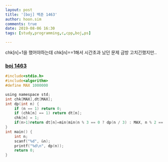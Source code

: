 ```yaml
---
layout: post
title: '[boj] 백준 1463'
author: hoon.sim
comments: true
date: 2019-08-06 16:30
tags: [study,programming,c,cpp,boj,ps]

---
```


chk[n]=1을 했어야하는데 chk[n]==1해서 시간초과 났던 문제 금방 고치긴했지만..

### [boj 1463](https://www.acmicpc.net/problem/1463)

```c
#include<stdio.h>
#include<algorithm>
#define MAX 1000000

using namespace std;
int chk[MAX],dt[MAX];
int dp(int n) {
	if (n == 1) return 0;
	if (chk[n] == 1) return dt[n];
	chk[n] = 1;
	if(n>1)return dt[n]=min(min(n % 3 == 0 ? dp(n / 3) : MAX, n % 2 == 0 ? dp(n / 2) : MAX), dp(n - 1))+1;
}
int main() {
	int n;
	scanf("%d", &n);
	printf("%d\n", dp(n));
	return 0;
}
```